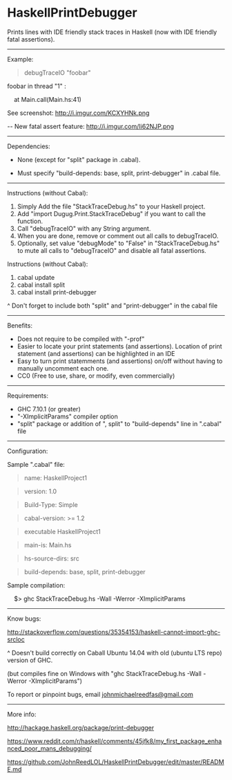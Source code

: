 # HaskellPrintDebugger
Prints lines with IDE friendly stack traces in Haskell (now with IDE friendly fatal assertions).

____________________________________________________________________________________________________________________

Example:

> debugTraceIO "foobar"

foobar in thread "1" :

&nbsp;&nbsp;&nbsp;&nbsp;at Main.call(Main.hs:41)

See screenshot: http://i.imgur.com/KCXYHNk.png

-- New fatal assert feature: http://i.imgur.com/Ii62NJP.png


____________________________________________________________________________________________________________________

Dependencies:


- None (except for "split" package in .cabal). 

- Must specify "build-depends:   base, split, print-debugger" in .cabal file.

____________________________________________________________________________________________________________________

Instructions (without Cabal):

1. Simply Add the file "StackTraceDebug.hs" to your Haskell project.
2. Add "import Dugug.Print.StackTraceDebug" if you want to call the function.
3. Call "debugTraceIO" with any String argument.
4. When you are done, remove or comment out all calls to debugTraceIO.
5. Optionally, set value "debugMode" to "False" in "StackTraceDebug.hs" to mute all calls to "debugTraceIO" and disable all fatal assertions.

Instructions (without Cabal):

1. cabal update
2. cabal install split
3. cabal install print-debugger

^ Don't forget to include both "split" and "print-debugger" in the cabal file
____________________________________________________________________________________________________________________

Benefits:

- Does not require to be compiled with "-prof"
- Easier to locate your print statements (and assertions). Location of print statement (and assertions) can be highlighted in an IDE
- Easy to turn print statemments (and assertions) on/off without having to manually uncomment each one.
- CC0 (Free to use, share, or modify, even commercially)

____________________________________________________________________________________________________________________

Requirements:

- GHC 7.10.1 (or greater)
- "-XImplicitParams" compiler option
- "split" package or addition of ", split" to "build-depends" line in ".cabal" file

____________________________________________________________________________________________________________________
Configuration:

Sample ".cabal" file:

> name:              HaskellProject1

> version:           1.0

> Build-Type:        Simple

> cabal-version:     >= 1.2

>

> executable HaskellProject1

>   main-is:         Main.hs

>   hs-source-dirs:  src

>   build-depends:   base, split, print-debugger

Sample compilation: 

&nbsp;&nbsp;&nbsp;&nbsp;$> ghc StackTraceDebug.hs -Wall -Werror -XImplicitParams

____________________________________________________________________________________________________________________

Know bugs:

http://stackoverflow.com/questions/35354153/haskell-cannot-import-ghc-srcloc

^ Doesn't build correctly on Caball Ubuntu 14.04 with old (ubuntu LTS repo) version of GHC.

(but compiles fine on Windows with "ghc StackTraceDebug.hs -Wall -Werror -XImplicitParams")

To report or pinpoint bugs, email johnmichaelreedfas@gmail.com

____________________________________________________________________________________________________________________

More info:

http://hackage.haskell.org/package/print-debugger

https://www.reddit.com/r/haskell/comments/45jfk8/my_first_package_enhanced_poor_mans_debugging/

https://github.com/JohnReedLOL/HaskellPrintDebugger/edit/master/README.md




